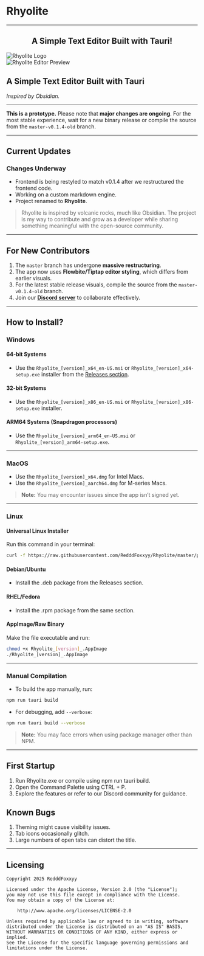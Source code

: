 # Rhyolite

---

<h2 align="center"> A Simple Text Editor Built with Tauri!</h2>

![Rhyolite Logo](assets/Rhyolite_is_cool_2.png)  
![Rhyolite Editor Preview](assets/Rhyolite_is_cool_3.png)

## A Simple Text Editor Built with Tauri

_Inspired by Obsidian._

---

**This is a prototype.** Please note that **major changes are ongoing**. For the most stable experience, wait for a new binary release or compile the source from the `master-v0.1.4-old` branch.

---

## **Current Updates**

### Changes Underway

- Frontend is being restyled to match v0.1.4 after we restructured the frontend code.
- Working on a custom markdown engine.
- Project renamed to **Rhyolite**.

> Rhyolite is inspired by volcanic rocks, much like Obsidian. The project is my way to contribute and grow as a developer while sharing something meaningful with the open-source community.

---

## For New Contributors

1. The `master` branch has undergone **massive restructuring**.
2. The app now uses **Flowbite/Tiptap editor styling**, which differs from earlier visuals.
3. For the latest stable release visuals, compile the source from the `master-v0.1.4-old` branch.
4. Join our **[Discord server](https://discord.gg/K6FAd8FTma)** to collaborate effectively.

---

## How to Install?

### **Windows**

#### 64-bit Systems

- Use the `Rhyolite_[version]_x64_en-US.msi` or `Rhyolite_[version]_x64-setup.exe` installer from the [Releases section](https://github.com/RedddFoxxyy/Rhyolite/releases).

#### 32-bit Systems

- Use the `Rhyolite_[version]_x86_en-US.msi` or `Rhyolite_[version]_x86-setup.exe` installer.

#### ARM64 Systems (Snapdragon processors)

- Use the `Rhyolite_[version]_arm64_en-US.msi` or `Rhyolite_[version]_arm64-setup.exe`.

---

### **MacOS**

- Use the `Rhyolite_[version]_x64.dmg` for Intel Macs.
- Use the `Rhyolite_[version]_aarch64.dmg` for M-series Macs.

> **Note:** You may encounter issues since the app isn’t signed yet.

---

### **Linux**

#### Universal Linux Installer

Run this command in your terminal:

```bash
curl -f https://raw.githubusercontent.com/RedddFoxxyy/Rhyolite/master/packaging/linux/install.sh | sh
```

#### Debian/Ubuntu

- Install the .deb package from the Releases section.

#### RHEL/Fedora

- Install the .rpm package from the same section.

#### AppImage/Raw Binary

Make the file executable and run:

```bash
chmod +x Rhyolite_[version]_.AppImage
./Rhyolite_[version]_.AppImage
```

---

### **Manual Compilation**

- To build the app manually, run:

```bash
npm run tauri build
```

- For debugging, add `--verbose`:

```bash
npm run tauri build --verbose
```

> **Note:** You may face errors when using package manager other than NPM.

---

## First Startup

1. Run Rhyolite.exe or compile using npm run tauri build.
2. Open the Command Palette using CTRL + P.
3. Explore the features or refer to our Discord community for guidance.

## Known Bugs

1. Theming might cause visibility issues.
2. Tab icons occasionally glitch.
3. Large numbers of open tabs can distort the title.

---

## Licensing

```
Copyright 2025 RedddFoxxyy

Licensed under the Apache License, Version 2.0 (the "License");
you may not use this file except in compliance with the License.
You may obtain a copy of the License at:

    http://www.apache.org/licenses/LICENSE-2.0

Unless required by applicable law or agreed to in writing, software
distributed under the License is distributed on an "AS IS" BASIS,
WITHOUT WARRANTIES OR CONDITIONS OF ANY KIND, either express or implied.
See the License for the specific language governing permissions and
limitations under the License.
```
